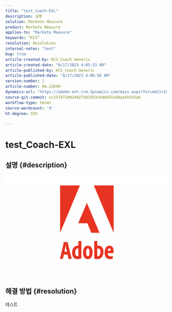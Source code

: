 ```yaml
---
title: "test_Coach-EXL"
description: 설명
solution: Marketo Measure
product: Marketo Measure
applies-to: "Marketo Measure"
keywords: “KCS”
resolution: Resolution
internal-notes: "test"
bug: true
article-created-by: KCS_Coach Generic
article-created-date: "8/17/2023 4:05:33 AM"
article-published-by: KCS_Coach Generic
article-published-date: "8/17/2023 4:06:56 AM"
version-number: 1
article-number: KA-22649
dynamics-url: "https://adobe-ent.crm.dynamics.com/main.aspx?forceUCI=1&pagetype=entityrecord&etn=knowledgearticle&id=42b88d49-b33c-ee11-bdf4-6045bd006079"
source-git-commit: ec2374710924927dd2593cb4b655c60aa5b555a8
workflow-type: tm+mt
source-wordcount: '9'
ht-degree: 55%

---
```


# test_Coach-EXL

## 설명 {#description}

![](assets/___50602d7c-b33c-ee11-bdf4-6045bd006079___.png)

## 해결 방법 {#resolution}


테스트
